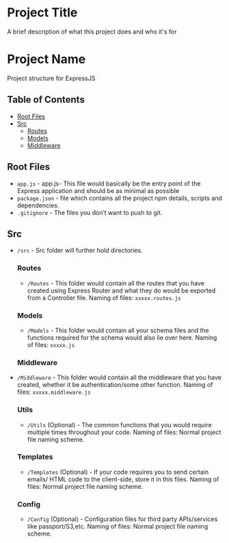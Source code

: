 # Project Title

A brief description of what this project does and who it's for

# Project Name

Project structure for ExpressJS

## Table of Contents

- [Root Files](#root-Files)
- [Src](#src)
  - [Routes](#routes)
  - [Models](#models)
  - [Middleware](#middleware)

## Root Files

- `app.js` - app.js- This file would basically be the entry point of the Express application and should be as minimal as possible
- `package.json` - file which contains all the project npm details, scripts and dependencies.
- `.gitignore` - The files you don’t want to push to git.

## Src

- `/src` - Src folder will further hold directories.

  ### Routes

  - `/Routes` - This folder would contain all the routes that you have created using Express Router and what they do would be exported from a Controller file. Naming of files: `xxxxx.routes.js`

  ### Models

  - `/Models` - This folder would contain all your schema files and the functions required for the schema would also lie over here. Naming of files: `xxxxx.js`

  ### Middleware

- `/Middleware` - This folder would contain all the middleware that you have created, whether it be authentication/some other function. Naming of files: `xxxxx.middleware.js`

  ### Utils

  - `/Utils` (Optional) - The common functions that you would require multiple times throughout your code. Naming of files: Normal project file naming scheme.

  ### Templates

  - `/Templates` (Optional) - If your code requires you to send certain emails/ HTML code to the client-side, store it in this files. Naming of files: Normal project file naming scheme.

  ### Config

  - `/Config` (Optional) - Configuration files for third party APIs/services like passport/S3,etc. Naming of files: Normal project file naming scheme.

